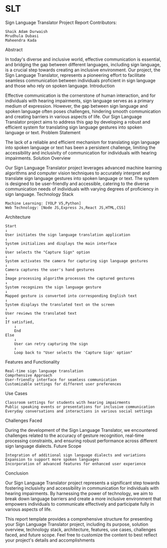 # SLT
Sign Language Translator Project Report
Contributors:

    Shaik Adam Durwaish
    Mrudhula Dubasi  
    Maheendra Kada

Abstract

In today's diverse and inclusive world, effective communication is essential, and bridging the gap between different languages, including sign language, is a crucial step towards creating an inclusive environment. Our project, the Sign Language Translator, represents a pioneering effort to facilitate seamless communication between individuals proficient in sign language and those who rely on spoken language.
Introduction

Effective communication is the cornerstone of human interaction, and for individuals with hearing impairments, sign language serves as a primary medium of expression. However, the gap between sign language and spoken language often poses challenges, hindering smooth communication and creating barriers in various aspects of life. Our Sign Language Translator project aims to address this gap by developing a robust and efficient system for translating sign language gestures into spoken language or text.
Problem Statement

The lack of a reliable and efficient mechanism for translating sign language into spoken language or text has been a persistent challenge, limiting the accessibility and inclusivity of communication for individuals with hearing impairments.
Solution Overview

Our Sign Language Translator project leverages advanced machine learning algorithms and computer vision techniques to accurately interpret and translate sign language gestures into spoken language or text. The system is designed to be user-friendly and accessible, catering to the diverse communication needs of individuals with varying degrees of proficiency in sign language.
Technology Stack

    Machine Learning: [YOLP V5,Python]
    Web Technology: [Node JS,Express Js,React JS,HTML,CSS]
    

Architecture

    Start
    ↓
    User initiates the sign language translation application
    ↓
    System initializes and displays the main interface
    ↓
    User selects the "Capture Sign" option
    ↓
    System activates the camera for capturing sign language gestures
    ↓
    Camera captures the user's hand gestures
    ↓
    Image processing algorithm processes the captured gestures
    ↓
    System recognizes the sign language gesture
    ↓
    Mapped gesture is converted into corresponding English text
    ↓
    System displays the translated text on the screen
    ↓
    User reviews the translated text
    ↓
    If satisfied,
        ↓
        End
    Else
        ↓
        User can retry capturing the sign
        ↓
        Loop back to "User selects the 'Capture Sign' option"

Features and Functionality

    Real-time sign language translation
    Comprhensive Approach
    User-friendly interface for seamless communication
    Customizable settings for different user preferences

Use Cases

    Classroom settings for students with hearing impairments
    Public speaking events or presentations for inclusive communication
    Everyday conversations and interactions in various social settings

Challenges Faced

During the development of the Sign Language Translator, we encountered challenges related to the accuracy of gesture recognition, real-time processing constraints, and ensuring robust performance across different sign language dialects.
Future Scope

    Integration of additional sign language dialects and variations
    Expansion to support more spoken languages
    Incorporation of advanced features for enhanced user experience

Conclusion

Our Sign Language Translator project represents a significant step towards fostering inclusivity and accessibility in communication for individuals with hearing impairments. By harnessing the power of technology, we aim to break down language barriers and create a more inclusive environment that empowers individuals to communicate effectively and participate fully in various aspects of life.

This report template provides a comprehensive structure for presenting your Sign Language Translator project, including its purpose, solution overview, technology stack, architecture, features, use cases, challenges faced, and future scope. Feel free to customize the content to best reflect your project's details and accomplishments
